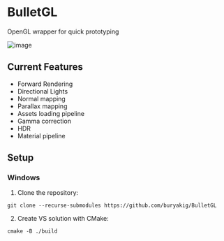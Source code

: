 # BulletGL
OpenGL wrapper for quick prototyping

![image](https://user-images.githubusercontent.com/73420624/173396668-6b703c09-91b6-4892-ba9f-b8c903c41c18.png)
## Current Features
- Forward Rendering
- Directional Lights
- Normal mapping
- Parallax mapping
- Assets loading pipeline
- Gamma correction
- HDR
- Material pipeline
## Setup
### Windows
1. Clone the repository:
```
git clone --recurse-submodules https://github.com/buryakig/BulletGL
```
2. Create VS solution with CMake:
```
cmake -B ./build
```
